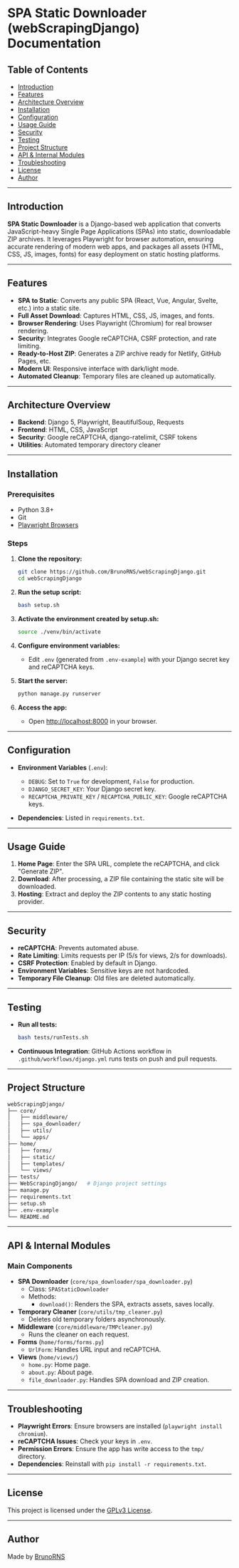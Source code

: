 # SPA Static Downloader (webScrapingDjango) Documentation

## Table of Contents

- [Introduction](#introduction)
- [Features](#features)
- [Architecture Overview](#architecture-overview)
- [Installation](#installation)
- [Configuration](#configuration)
- [Usage Guide](#usage-guide)
- [Security](#security)
- [Testing](#testing)
- [Project Structure](#project-structure)
- [API & Internal Modules](#api--internal-modules)
- [Troubleshooting](#troubleshooting)
- [License](#license)
- [Author](#author)

---

## Introduction

**SPA Static Downloader** is a Django-based web application that converts JavaScript-heavy Single Page Applications (SPAs) into static, downloadable ZIP archives. It leverages Playwright for browser automation, ensuring accurate rendering of modern web apps, and packages all assets (HTML, CSS, JS, images, fonts) for easy deployment on static hosting platforms.

---

## Features

- **SPA to Static**: Converts any public SPA (React, Vue, Angular, Svelte, etc.) into a static site.
- **Full Asset Download**: Captures HTML, CSS, JS, images, and fonts.
- **Browser Rendering**: Uses Playwright (Chromium) for real browser rendering.
- **Security**: Integrates Google reCAPTCHA, CSRF protection, and rate limiting.
- **Ready-to-Host ZIP**: Generates a ZIP archive ready for Netlify, GitHub Pages, etc.
- **Modern UI**: Responsive interface with dark/light mode.
- **Automated Cleanup**: Temporary files are cleaned up automatically.

---

## Architecture Overview

- **Backend**: Django 5, Playwright, BeautifulSoup, Requests
- **Frontend**: HTML, CSS, JavaScript
- **Security**: Google reCAPTCHA, django-ratelimit, CSRF tokens
- **Utilities**: Automated temporary directory cleaner

---

## Installation

### Prerequisites

- Python 3.8+
- Git
- [Playwright Browsers](https://playwright.dev/python/docs/browsers)

### Steps

1. **Clone the repository:**

   ```bash
   git clone https://github.com/BrunoRNS/webScrapingDjango.git
   cd webScrapingDjango
   ```

2. **Run the setup script:**

   ```bash
   bash setup.sh
   ```

3. **Activate the environment created by setup.sh:**

   ```bash
   source ./venv/bin/activate
   ```

4. **Configure environment variables:**
   - Edit `.env` (generated from `.env-example`) with your Django secret key and reCAPTCHA keys.

5. **Start the server:**

   ```bash
   python manage.py runserver
   ```

6. **Access the app:**
   - Open [http://localhost:8000](http://localhost:8000) in your browser.

---

## Configuration

- **Environment Variables** (`.env`):
  - `DEBUG`: Set to `True` for development, `False` for production.
  - `DJANGO_SECRET_KEY`: Your Django secret key.
  - `RECAPTCHA_PRIVATE_KEY` / `RECAPTCHA_PUBLIC_KEY`: Google reCAPTCHA keys.

- **Dependencies**: Listed in `requirements.txt`.

---

## Usage Guide

1. **Home Page**: Enter the SPA URL, complete the reCAPTCHA, and click "Generate ZIP".
2. **Download**: After processing, a ZIP file containing the static site will be downloaded.
3. **Hosting**: Extract and deploy the ZIP contents to any static hosting provider.

---

## Security

- **reCAPTCHA**: Prevents automated abuse.
- **Rate Limiting**: Limits requests per IP (5/s for views, 2/s for downloads).
- **CSRF Protection**: Enabled by default in Django.
- **Environment Variables**: Sensitive keys are not hardcoded.
- **Temporary File Cleanup**: Old files are deleted automatically.

---

## Testing

- **Run all tests:**

  ```bash
  bash tests/runTests.sh
  ```

- **Continuous Integration**: GitHub Actions workflow in `.github/workflows/django.yml` runs tests on push and pull requests.

---

## Project Structure

```sh
webScrapingDjango/
├── core/
│   ├── middleware/
│   ├── spa_downloader/
│   ├── utils/
│   └── apps/
├── home/
│   ├── forms/
│   ├── static/
│   ├── templates/
│   └── views/
├── tests/
├── WebScrapingDjango/   # Django project settings
├── manage.py
├── requirements.txt
├── setup.sh
├── .env-example
└── README.md
```

---

## API & Internal Modules

### Main Components

- **SPA Downloader** (`core/spa_downloader/spa_downloader.py`)
  - Class: `SPAStaticDownloader`
  - Methods:
    - `download()`: Renders the SPA, extracts assets, saves locally.
- **Temporary Cleaner** (`core/utils/tmp_cleaner.py`)
  - Deletes old temporary folders asynchronously.
- **Middleware** (`core/middleware/TMPcleaner.py`)
  - Runs the cleaner on each request.
- **Forms** (`home/forms/forms.py`)
  - `UrlForm`: Handles URL input and reCAPTCHA.
- **Views** (`home/views/`)
  - `home.py`: Home page.
  - `about.py`: About page.
  - `file_downloader.py`: Handles SPA download and ZIP creation.

---

## Troubleshooting

- **Playwright Errors**: Ensure browsers are installed (`playwright install chromium`).
- **reCAPTCHA Issues**: Check your keys in `.env`.
- **Permission Errors**: Ensure the app has write access to the `tmp/` directory.
- **Dependencies**: Reinstall with `pip install -r requirements.txt`.

---

## License

This project is licensed under the [GPLv3 License](https://www.gnu.org/licenses/gpl-3.0.html).

---

## Author

Made by [BrunoRNS](https://github.com/BrunoRNS)
